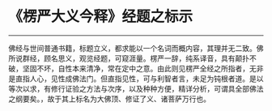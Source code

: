 # 《楞严大义今释》经题之标示

------

佛经与世间普通书籍，标题立义，都求能以一个名词而概内容，其理并无二致。佛所说群经，顾名思义，观览经题，可窥涯量。楞严一辞，纯系译音，具有颠扑不破，坚固不坏，自性本来清净，常在定中之意。由此则见楞严全经之所指者，无非是直指人心，见性成佛法门。但直指见性，可与利智者言，未足为钝根者道。是以等次以求，有修行证验之方法与次序，以及种种方便，精详分析，可谓具全部佛法之纲要矣。，故于其上标名为大佛顶、修证了义、诸菩萨万行也。